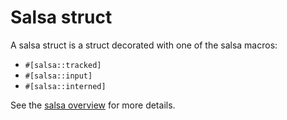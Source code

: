 # Salsa struct

A salsa struct is a struct decorated with one of the salsa macros:

* `#[salsa::tracked]`
* `#[salsa::input]`
* `#[salsa::interned]`

See the [salsa overview](../../overview.md) for more details.